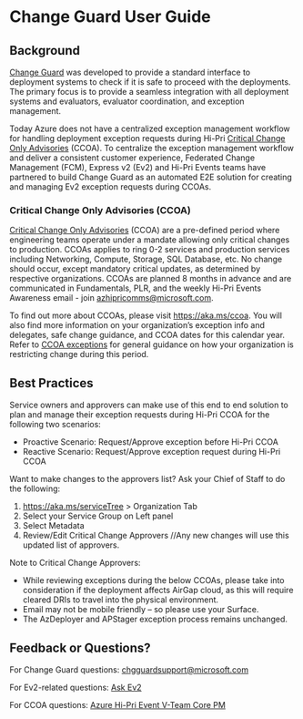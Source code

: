 # Change Guard User Guide
## Background
[Change Guard](https://aka.ms/changeguard) was developed to provide a standard interface to deployment systems to check if it is safe to proceed with the deployments. The primary focus is to provide a seamless integration with all deployment systems and evaluators, evaluator coordination, and exception management.

Today Azure does not have a centralized exception management workflow for handling deployment exception requests during Hi-Pri [Critical Change Only Advisories](https://microsoft.sharepoint.com/teams/AzureHighPriorityEventsProgramPortal/SitePages/Azure-Critical-Change-Only-Advisory.aspx) (CCOA). To centralize the exception management workflow and deliver a consistent customer experience, Federated Change Management (FCM), Express v2 (Ev2) and Hi-Pri Events teams have partnered to build Change Guard as an automated E2E solution for creating and managing Ev2 exception requests during CCOAs. 

### Critical Change Only Advisories (CCOA)
[Critical Change Only Advisories](https://microsoft.sharepoint.com/teams/AzureHighPriorityEventsProgramPortal/SitePages/Azure-Critical-Change-Only-Advisory.aspx) (CCOA) are a pre-defined period where engineering teams operate under a mandate allowing only critical changes to production. CCOAs applies to ring 0-2 services and production services including Networking, Compute, Storage, SQL Database, etc. No change should occur, except mandatory critical updates, as determined by respective organizations. CCOAs are planned 8 months in advance and are communicated in Fundamentals, PLR, and the weekly Hi-Pri Events Awareness email - join azhipricomms@microsoft.com.

To find out more about CCOAs, please visit https://aka.ms/ccoa. You will also find more information on your organization’s exception info and delegates, safe change guidance, and CCOA dates for this calendar year. Refer to [CCOA exceptions](http://aka.ms/ccoa/exceptions) for general guidance on how your organization is restricting change during this period.

## Best Practices

Service owners and approvers can make use of this end to end solution to plan and manage their exception requests during Hi-Pri CCOA for the following two scenarios:
- Proactive Scenario: Request/Approve exception before Hi-Pri CCOA
- Reactive Scenario: Request/Approve exception request during Hi-Pri CCOA

Want to make changes to the approvers list? Ask your Chief of Staff to do the following:
1.	https://aka.ms/serviceTree > Organization Tab
2.	Select your Service Group on Left panel
3.	Select Metadata
4.	Review/Edit Critical Change Approvers //Any new changes will use this updated list of approvers.

Note to Critical Change Approvers: 
- While reviewing exceptions during the below CCOAs, please take into consideration if the deployment affects AirGap cloud, as this will require cleared DRIs to travel into the physical environment.  
- Email may not be mobile friendly – so please use your Surface.
- The AzDeployer and APStager exception process remains unchanged.

## Feedback or Questions?
For Change Guard questions: [chgguardsupport@microsoft.com](mailto:chgguardsupport@microsoft.com?subject=Change%20Guard%20Help:%20[Team%20Name])

For Ev2-related questions: [Ask Ev2](mailto:ev2sup@microsoft.com?subject=Ev2%20Assistance:%20[Team%20Name]) 

For CCOA questions: [Azure Hi-Pri Event V-Team Core PM](mailto:ccoahelp@microsoft.com?subject=CCOA%20Assistance:%20[Team%20Name]) 

<!--For technical questions related to Hi-Pri events: [Azure Event Readiness System v-Team](mailto:eventreadiness@microsoft.com?subject=Hi-Pri%20Assistance:%20[Team%20Name]) -->